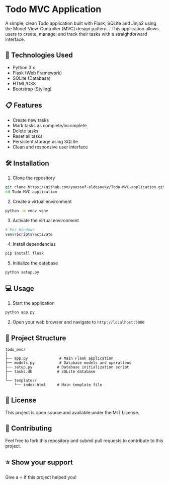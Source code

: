 # Todo MVC Application

A simple, clean Todo application built with Flask, SQLite and Jinja2 using the Model-View-Controller (MVC) design pattern. . This application allows users to create, manage, and track their tasks with a straightforward interface.

## 🚀 Technologies Used

- Python 3.x
- Flask (Web Framework)
- SQLite (Database)
- HTML/CSS
- Bootstrap (Styling)

## 📋 Features

- Create new tasks
- Mark tasks as complete/incomplete
- Delete tasks
- Reset all tasks
- Persistent storage using SQLite
- Clean and responsive user interface

## 🛠️ Installation

1. Clone the repository
```bash
git clone https://github.com/youssef-eldesouky/Todo-MVC-application.git
cd Todo-MVC-application
```

2. Create a virtual environment
```bash
python -m venv venv
```

3. Activate the virtual environment
```bash
# For Windows
venv\Scripts\activate
```

4. Install dependencies
```bash
pip install flask
```

5. Initialize the database
```bash
python setup.py
```

## 💻 Usage

1. Start the application
```bash
python app.py
```

2. Open your web browser and navigate to ```http://localhost:5000```

## 📁 Project Structure
```
todo_mvc/
│
├── app.py              # Main Flask application
├── models.py           # Database models and operations
├── setup.py           # Database initialization script
├── tasks.db           # SQLite database
│
└── templates/
    └── index.html     # Main template file
```

## 📝 License
This project is open source and available under the MIT License.

## 🤝 Contributing
Feel free to fork this repository and submit pull requests to contribute to this project.

## ⭐ Show your support
Give a ⭐️ if this project helped you!
